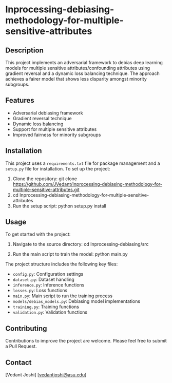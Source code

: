 # Inprocessing-debiasing-methodology-for-multiple-sensitive-attributes

## Description

This project implements an adversarial framework to debias deep learning models for multiple sensitive attributes/confounding attributes using gradient reversal and a dynamic loss balancing technique. The approach achieves a fairer model that shows less disparity amongst minority subgroups.

## Features

- Adversarial debiasing framework
- Gradient reversal technique
- Dynamic loss balancing
- Support for multiple sensitive attributes
- Improved fairness for minority subgroups

## Installation

This project uses a `requirements.txt` file for package management and a `setup.py` file for installation. To set up the project:

1. Clone the repository: git clone https://github.com/JVedant/Inprocessing-debiasing-methodology-for-multiple-sensitive-attributes.git
2. cd Inprocessing-debiasing-methodology-for-multiple-sensitive-attributes
3. Run the setup script:
python setup.py install

## Usage

To get started with the project:

1. Navigate to the source directory:
cd Inprocessing-debiasing/src

2. Run the main script to train the model:
python main.py

The project structure includes the following key files:

- `config.py`: Configuration settings
- `dataset.py`: Dataset handling
- `inference.py`: Inference functions
- `losses.py`: Loss functions
- `main.py`: Main script to run the training process
- `models/debias_models.py`: Debiasing model implementations
- `training.py`: Training functions
- `validation.py`: Validation functions

## Contributing

Contributions to improve the project are welcome. Please feel free to submit a Pull Request.


## Contact

[Vedant Joshi]
[vedantjoshi@asu.edu]
